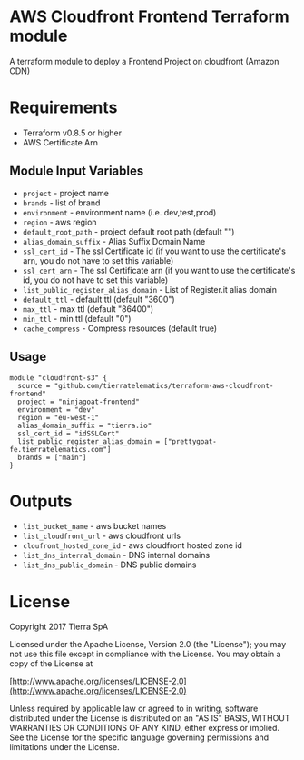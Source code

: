 AWS Cloudfront Frontend Terraform module
===========
A terraform module to deploy a Frontend Project on cloudfront (Amazon CDN)

Requirements
===========
* Terraform v0.8.5 or higher
* AWS Certificate Arn

Module Input Variables
----------------------
- `project` - project name
- `brands` - list of brand
- `environment` - environment name (i.e. dev,test,prod)
- `region` - aws region
- `default_root_path` - project default root path (default "")
- `alias_domain_suffix` - Alias Suffix Domain Name
- `ssl_cert_id` - The ssl Certificate id (if you want to use the certificate's arn, you do not have to set this variable)
- `ssl_cert_arn` - The ssl Certificate arn (if you want to use the certificate's id, you do not have to set this variable)
- `list_public_register_alias_domain` - List of Register.it alias domain
- `default_ttl` - default ttl (default "3600")
- `max_ttl` - max ttl (default "86400")
- `min_ttl` - min ttl (default "0")
- `cache_compress` - Compress resources (default true)

Usage
-----
```hcl
module "cloudfront-s3" {
  source = "github.com/tierratelematics/terraform-aws-cloudfront-frontend"
  project = "ninjagoat-frontend"
  environment = "dev"
  region = "eu-west-1"
  alias_domain_suffix = "tierra.io"
  ssl_cert_id = "idSSLCert"
  list_public_register_alias_domain = ["prettygoat-fe.tierratelematics.com"]
  brands = ["main"]
}
```

Outputs
=======
- `list_bucket_name` - aws bucket names
- `list_cloudfront_url` - aws cloudfront urls
- `cloufront_hosted_zone_id` - aws cloudfront hosted zone id
- `list_dns_internal_domain` - DNS internal domains
- `list_dns_public_domain` - DNS public domains

License
=======
Copyright 2017 Tierra SpA

Licensed under the Apache License, Version 2.0 (the "License");
you may not use this file except in compliance with the License.
You may obtain a copy of the License at

[http://www.apache.org/licenses/LICENSE-2.0](http://www.apache.org/licenses/LICENSE-2.0)

Unless required by applicable law or agreed to in writing, software
distributed under the License is distributed on an "AS IS" BASIS,
WITHOUT WARRANTIES OR CONDITIONS OF ANY KIND, either express or implied.
See the License for the specific language governing permissions and
limitations under the License.